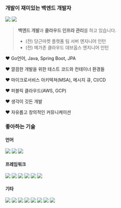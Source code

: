 <!--
**umi0410/umi0410** is a ✨ _special_ ✨ repository because its `README.md` (this file) appears on your GitHub profile.

Here are some ideas to get you started:

- 🔭 I’m currently working on ...
- 🌱 I’m currently learning ...
- 👯 I’m looking to collaborate on ...
- 🤔 I’m looking for help with ...
- 💬 Ask me about ...
- 📫 How to reach me: ...
- 😄 Pronouns: ...
- ⚡ Fun fact: ...
-->
<!-- 
shields.io 참고: https://shields.io/
icon 참고: https://simpleicons.org/?q=go
 -->

### 개발이 재미있는 백엔드 개발자

<img src="https://img.shields.io/badge/https://umi0410.github.io-F68315?style=flat&logo=homeadvisor&logoColor=white" href="https://umi0410.github.io"/>  <img src="https://img.shields.io/badge/dev.umijs@gmail.com-EA4335?style=flat&logo=gmail&logoColor=white"/>

> **백엔드 개발**과 **클라우드 인프라 관리**를 하고 있습니다. 
> * (전) 당근마켓 플랫폼 팀 서버 엔지니어 인턴
> * (전) 메가존 클라우드 데브옵스 엔지니어 인턴

❤️ Go언어, Java, Spring Boot, JPA

❤️ 깔끔한 개발을 위한 테스트 코드와 컨테이너 환경들

❤️ 마이크로서비스 아키텍쳐(MSA), 메시지 큐, CI/CD

❤️ 퍼블릭 클라우드(AWS, GCP)

❤️ 생각이 깃든 개발

❤️ 자유롭고 창의적인 커뮤니케이션

### 좋아하는 기술

#### 언어
<img src="https://img.shields.io/badge/Go-00ADD8?style=flat&logo=go&logoColor=white"/>  <img src="https://img.shields.io/badge/Java-007396?style=flat&logo=java&logoColor=white"/>  <img src="https://img.shields.io/badge/Python-3776AB?style=flat&logo=python&logoColor=white"/>  

#### 프레임워크

<img src="https://img.shields.io/badge/Spring Boot-6DB33F?style=flat&logo=springboot&logoColor=white"/>  <img src="https://img.shields.io/badge/JPA-007396?style=flat&logo=java&logoColor=white"/>  <img src="https://img.shields.io/badge/Echo-00ADD8?style=flat&logo=go&logoColor=white"/>  <img src="https://img.shields.io/badge/Fiber-00ADD8?style=flat&logo=go&logoColor=white"/>  <img src="https://img.shields.io/badge/Ent-00ADD8?style=flat&logo=go&logoColor=white"/>  <img src="https://img.shields.io/badge/Django-092E20?style=flat&logo=django&logoColor=white"/>  

#### 기타

<img src="https://img.shields.io/badge/Docker-2496ED?style=flat&logo=docker&logoColor=white"/>  <img src="https://img.shields.io/badge/Kubernetes-326CE5?style=flat&logo=kubernetes&logoColor=white"/>  <img src="https://img.shields.io/badge/AWS-232F3E?style=flat&logo=Amazon%20AWS&logoColor=white"/>  <img src="https://img.shields.io/badge/Redis-DC382D?style=flat&logo=redis&logoColor=white"/>  <img src="https://img.shields.io/badge/Github Action-2088FF?style=flat&logo=githubactions&logoColor=white"/>  <img src="https://img.shields.io/badge/Jenkins-D24939?style=flat&logo=jenkins&logoColor=white"/>  <img src="https://img.shields.io/badge/Spinnaker-000000?style=flat&logo=Spinnaker"/>  <img src="https://img.shields.io/badge/ArgoCD-F68315?style=flat"/>
